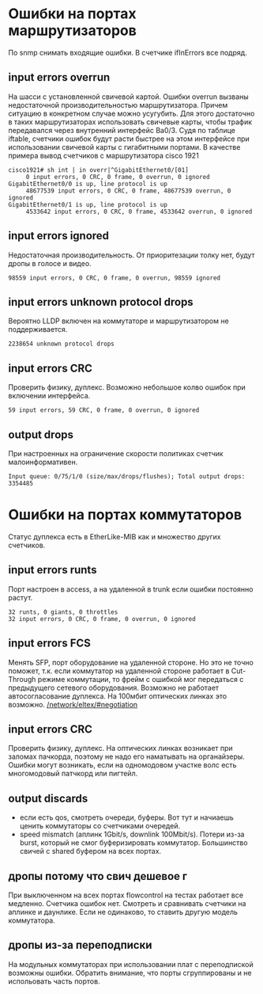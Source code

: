 # Ошибки на портах маршрутизаторов

По snmp снимать входящие ошибки. В счетчике ifInErrors все подряд.

## input errors overrun
На шасси с установленной свичевой картой. Ошибки overrun вызваны недостаточной производительностью маршрутизатора. Причем ситуацию в конкретном случае можно усугубить. Для этого достаточно в таких маршрутизаторах использовать свичевые карты, чтобы трафик передавался через внутренний интерфейс Ba0/3. Cудя по таблице iftable, счетчики ошибок будут расти быстрее на этом интерфейсе при использовании свичевой карты с гигабитными портами.
В качестве примера вывод счетчиков с маршрутизатора cisco 1921
```text
cisco1921# sh int | in overr|^GigabitEthernet0/[01]
     0 input errors, 0 CRC, 0 frame, 0 overrun, 0 ignored
GigabitEthernet0/0 is up, line protocol is up
     48677539 input errors, 0 CRC, 0 frame, 48677539 overrun, 0 ignored
GigabitEthernet0/1 is up, line protocol is up
     4533642 input errors, 0 CRC, 0 frame, 4533642 overrun, 0 ignored
```
## input errors ignored
Недостаточная производительность. От приоритезации толку нет, будут дропы в голосе и видео.
```text
98559 input errors, 0 CRC, 0 frame, 0 overrun, 98559 ignored
```
## input errors unknown protocol drops
Вероятно LLDP включен на коммутаторе и маршрутизатором не поддерживается.
```text
2238654 unknown protocol drops
```
## input errors CRC
Проверить физику, дуплекс. Возможно небольшое колво ошибок при включении интерфейса.
```text
59 input errors, 59 CRC, 0 frame, 0 overrun, 0 ignored
```
## output drops
При настроенных на ограничение скорости политиках счетчик малоинформативен.
```text
Input queue: 0/75/1/0 (size/max/drops/flushes); Total output drops: 3354485
```
# Ошибки на портах коммутаторов

Статус дуплекса есть в EtherLike-MIB как и множество других счетчиков.

## input errors runts
Порт настроен в access, а на удаленной в trunk если ошибки постоянно растут.
```text
32 runts, 0 giants, 0 throttles
32 input errors, 0 CRC, 0 frame, 0 overrun, 0 ignored
```
## input errors FCS
Менять SFP, порт оборудование на удаленной стороне.
Но это не точно поможет, т.к. если коммутатор на удаленной стороне работает в Cut-Through режиме коммутации, то фрейм с ошибкой мог передаться с предыдущего сетевого оборудования.
Возможно не работает автосогласование дуплекса. На 100мбит оптических линках это возможно. [/network/eltex/#negotiation](/network/eltex/#negotiation)

## input errors CRC
Проверить физику, дуплекс. На оптических линках возникает при заломах пачкорда, поэтому не надо его наматывать на органайзеры.
Ошибки могут возникать, если на одномодовом участке волс есть многомодовый патчкорд или пигтейл.

## output discards
* если есть qos, смотреть очереди, буферы. Вот тут и начиаешь ценить коммутаторы со счетчиками очередей.
* speed mismatch (аплинк 1Gbit/s, downlink 100Mbit/s). Потери из-за burst, который не смог буферизировать коммутатор. Большинство свичей с shared буфером на всех портах.
## дропы потому что свич дешевое г
При выключенном на всех портах flowcontrol на тестах работает все медленно.
Счетчика ошибок нет. Смотреть и сравнивать счетчики на аплинке и даунлике.
Если не одинаково, то ставить другую модель коммутатора.

## дропы из-за переподписки
На модульных коммутаторах при использовании плат с переподпиской возможны ошибки. Обратить внимание, что порты сгруппированы и не испольовать часть портов.
